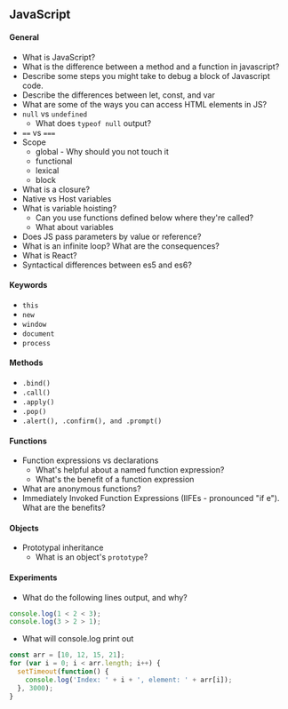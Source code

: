 ## JavaScript
#### General
* What is JavaScript?
* What is the difference between a method and a function in javascript?
* Describe some steps you might take to debug a block of Javascript code.
* Describe the differences between let, const, and var
* What are some of the ways you can access HTML elements in JS?
* `null` vs `undefined`
	* What does `typeof null` output?
* `==` vs `===`
* Scope
	* global - Why should you not touch it
	* functional
	* lexical
	* block
* What is a closure?
* Native vs Host variables
* What is variable hoisting?
	* Can you use functions defined below where they're called?
	* What about variables
* Does JS pass parameters by value or reference?
* What is an infinite loop? What are the consequences?
* What is React? 
* Syntactical differences between es5 and es6?

#### Keywords
* `this`
* `new`
* `window`
* `document`
* `process`

#### Methods
* `.bind()`
* `.call()`
* `.apply()`
* `.pop()`
* `.alert(), .confirm(), and .prompt()`

#### Functions
* Function expressions vs declarations
	* What's helpful about a named function expression?
	* What's the benefit of a function expression
* What are anonymous functions?
* Immediately Invoked Function Expressions (IIFEs - pronounced "if e"). What are the benefits?

#### Objects
* Prototypal inheritance
	* What is an object's `prototype`?

#### Experiments
* What do the following lines output, and why?
``` JavaScript
console.log(1 < 2 < 3);
console.log(3 > 2 > 1);
```
* What will console.log print out

``` JavaScript
const arr = [10, 12, 15, 21];
for (var i = 0; i < arr.length; i++) {
  setTimeout(function() {
    console.log('Index: ' + i + ', element: ' + arr[i]);
  }, 3000);
}
```
